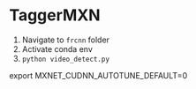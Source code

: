 # TaggerMXN

1. Navigate to `frcnn` folder
2. Activate conda env
3. `python video_detect.py`


export MXNET_CUDNN_AUTOTUNE_DEFAULT=0
